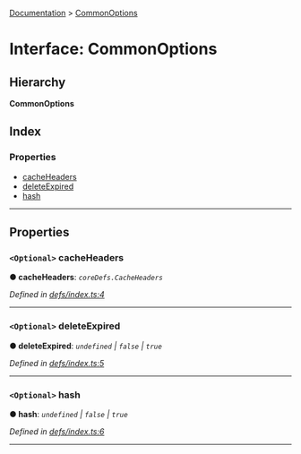 [Documentation](../README.md) > [CommonOptions](../interfaces/commonoptions.md)

# Interface: CommonOptions

## Hierarchy

**CommonOptions**

## Index

### Properties

* [cacheHeaders](commonoptions.md#cacheheaders)
* [deleteExpired](commonoptions.md#deleteexpired)
* [hash](commonoptions.md#hash)

---

## Properties

<a id="cacheheaders"></a>

### `<Optional>` cacheHeaders

**● cacheHeaders**: *`coreDefs.CacheHeaders`*

*Defined in [defs/index.ts:4](https://github.com/badbatch/cachemap/blob/b7556b3/packages/core-worker/src/defs/index.ts#L4)*

___
<a id="deleteexpired"></a>

### `<Optional>` deleteExpired

**● deleteExpired**: *`undefined` \| `false` \| `true`*

*Defined in [defs/index.ts:5](https://github.com/badbatch/cachemap/blob/b7556b3/packages/core-worker/src/defs/index.ts#L5)*

___
<a id="hash"></a>

### `<Optional>` hash

**● hash**: *`undefined` \| `false` \| `true`*

*Defined in [defs/index.ts:6](https://github.com/badbatch/cachemap/blob/b7556b3/packages/core-worker/src/defs/index.ts#L6)*

___


